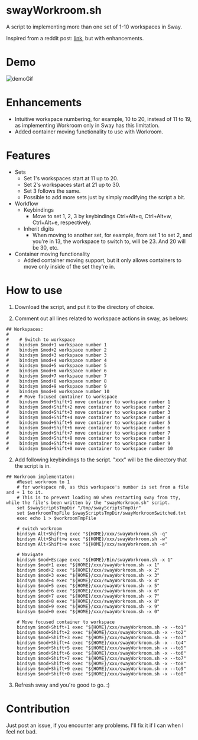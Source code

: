 # swayWorkroom.sh
A script to implementing more than one set of 1-10 workspaces in Sway.

Inspired from a reddit post: [link](https://old.reddit.com/r/swaywm/comments/tsvydv/workrooms_a_set_of_workspaces/), but with enhancements.

# Demo
![demoGif](https://user-images.githubusercontent.com/90975914/223832751-40b71822-d6d3-4378-85fe-b18f30c96d79.gif)

# Enhancements
- Intuitive workspace numbering, for example, 10 to 20, instead of 11 to 19, as implementing Workroom only in Sway has this limitation.
- Added container moving functionality to use with Workroom.

# Features
- Sets
  - Set 1's workspaces start at 11 up to 20.
  - Set 2's workspaces start at 21 up to 30.
  - Set 3 follows the same.
  - Possible to add more sets just by simply modifying the script a bit.
- Workflow
  - Keybindings
    - Move to set 1, 2, 3 by keybindings Ctrl+Alt+q, Ctrl+Alt+w, Ctrl+Alt+e, respectively.
  - Inherit digits
    - When moving to another set, for example, from set 1 to set 2, and you're in 13, the workspace to switch to, will be 23. And 20 will be 30, etc.
- Container moving functionality
  - Added container moving support, but it only allows containers to move only inside of the set they're in.

# How to use
1. Download the script, and put it to the directory of choice.

2. Comment out all lines related to workspace actions in sway, as belows:
```
## Workspaces:
#
#    # Switch to workspace
#    bindsym $mod+1 workspace number 1
#    bindsym $mod+2 workspace number 2
#    bindsym $mod+3 workspace number 3
#    bindsym $mod+4 workspace number 4
#    bindsym $mod+5 workspace number 5
#    bindsym $mod+6 workspace number 6
#    bindsym $mod+7 workspace number 7
#    bindsym $mod+8 workspace number 8
#    bindsym $mod+9 workspace number 9
#    bindsym $mod+0 workspace number 10
#    # Move focused container to workspace
#    bindsym $mod+Shift+1 move container to workspace number 1
#    bindsym $mod+Shift+2 move container to workspace number 2
#    bindsym $mod+Shift+3 move container to workspace number 3
#    bindsym $mod+Shift+4 move container to workspace number 4
#    bindsym $mod+Shift+5 move container to workspace number 5
#    bindsym $mod+Shift+6 move container to workspace number 6
#    bindsym $mod+Shift+7 move container to workspace number 7
#    bindsym $mod+Shift+8 move container to workspace number 8
#    bindsym $mod+Shift+9 move container to workspace number 9
#    bindsym $mod+Shift+0 move container to workspace number 10
```
2. Add following keybindings to the script. "xxx" will be the directory that the script is in.
```
## Workroom implementaton:
    #Reset workroom to 1
    # for workspace n0, as this workspace's number is set from a file and + 1 to it.
    # This is to prevent loading n0 when restarting sway from tty, while the file's been written by the "swayWorkroom.sh" script.
    set $swayScriptsTmpDir "/tmp/swayScriptsTmpDir"
    set $workroomTmpFile $swayScriptsTmpDir/swayWorkroomSwitched.txt
    exec echo 1 > $workroomTmpFile

    # switch workroom
    bindsym Alt+Shift+q exec "${HOME}/xxx/swayWorkroom.sh -q"
    bindsym Alt+Shift+w exec "${HOME}/xxx/swayWorkroom.sh -w"
    bindsym Alt+Shift+e exec "${HOME}/xxx/swayWorkroom.sh -e"

    # Navigate
    bindsym $mod+Escape exec "${HOME}/Bin/swayWorkroom.sh -x 1"
    bindsym $mod+1 exec "${HOME}/xxx/swayWorkroom.sh -x 1"
    bindsym $mod+2 exec "${HOME}/xxx/swayWorkroom.sh -x 2"
    bindsym $mod+3 exec "${HOME}/xxx/swayWorkroom.sh -x 3"
    bindsym $mod+4 exec "${HOME}/xxx/swayWorkroom.sh -x 4"
    bindsym $mod+5 exec "${HOME}/xxx/swayWorkroom.sh -x 5"
    bindsym $mod+6 exec "${HOME}/xxx/swayWorkroom.sh -x 6"
    bindsym $mod+7 exec "${HOME}/xxx/swayWorkroom.sh -x 7"
    bindsym $mod+8 exec "${HOME}/xxx/swayWorkroom.sh -x 8"
    bindsym $mod+9 exec "${HOME}/xxx/swayWorkroom.sh -x 9"
    bindsym $mod+0 exec "${HOME}/xxx/swayWorkroom.sh -x 0"

    # Move focused container to workspace
    bindsym $mod+Shift+1 exec "${HOME}/xxx/swayWorkroom.sh -x --to1"
    bindsym $mod+Shift+2 exec "${HOME}/xxx/swayWorkroom.sh -x --to2"
    bindsym $mod+Shift+3 exec "${HOME}/xxx/swayWorkroom.sh -x --to3"
    bindsym $mod+Shift+4 exec "${HOME}/xxx/swayWorkroom.sh -x --to4"
    bindsym $mod+Shift+5 exec "${HOME}/xxx/swayWorkroom.sh -x --to5"
    bindsym $mod+Shift+6 exec "${HOME}/xxx/swayWorkroom.sh -x --to6"
    bindsym $mod+Shift+7 exec "${HOME}/xxx/swayWorkroom.sh -x --to7"
    bindsym $mod+Shift+8 exec "${HOME}/xxx/swayWorkroom.sh -x --to8"
    bindsym $mod+Shift+9 exec "${HOME}/xxx/swayWorkroom.sh -x --to9"
    bindsym $mod+Shift+0 exec "${HOME}/xxx/swayWorkroom.sh -x --to0"
```
3. Refresh sway and you're good to go. :)
  
# Contribution
  Just post an issue, if you encounter any problems. I'll fix it if I can when I feel not bad.
